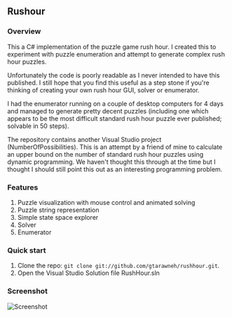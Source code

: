 ## Rushour

### Overview

This a C# implementation of the puzzle game rush hour. I created this to experiment with puzzle enumeration and attempt to generate complex rush hour puzzles.

Unfortunately the code is poorly readable as I never intended to have this published. I still hope that you find this useful as a step stone if you're thinking of creating your own rush hour GUI, solver or enumerator.

I had the enumerator running on a couple of desktop computers for 4 days and managed to generate pretty decent puzzles (including one which appears to be the most difficult standard rush hour puzzle ever published; solvable in 50 steps).

The repository contains another Visual Studio project (NumberOfPossibilities). This is an attempt by a friend of mine to calculate an upper bound on the number of standard rush hour puzzles using dynamic programming. We haven't thought this through at the time but I thought I should still point this out as an interesting programming problem.

### Features

1. Puzzle visualization with mouse control and animated solving
2. Puzzle string representation
3. Simple state space explorer
4. Solver
5. Enumerator

### Quick start

1. Clone the repo: `git clone git://github.com/gtarawneh/rushhour.git`. 
2. Open the Visual Studio Solution file RushHour.sln

### Screenshot

![Screenshot](https://raw.github.com/gtarawneh/rushhour/master/screenshots/screenshot1.png "GUI")